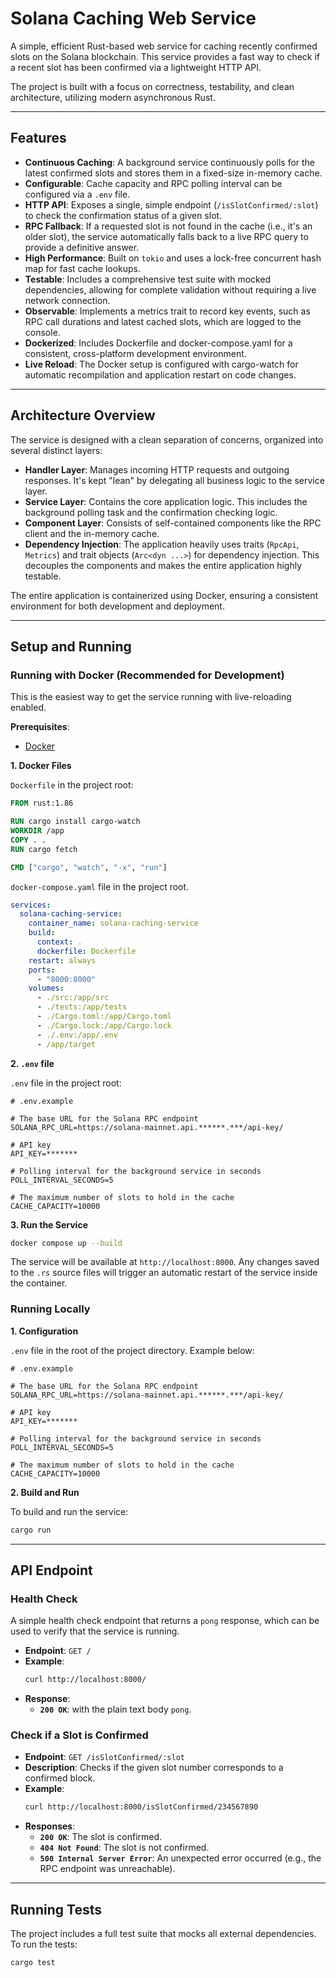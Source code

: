 # Solana Caching Web Service

A simple, efficient Rust-based web service for caching recently confirmed slots on the Solana blockchain. This service
provides a fast way to check if a recent slot has been confirmed via a lightweight HTTP API.

The project is built with a focus on correctness, testability, and clean architecture, utilizing modern asynchronous
Rust.

-----

## Features

* **Continuous Caching**: A background service continuously polls for the latest confirmed slots and stores them in a
  fixed-size in-memory cache.
* **Configurable**: Cache capacity and RPC polling interval can be configured via a `.env` file.
* **HTTP API**: Exposes a single, simple endpoint (`/isSlotConfirmed/:slot`) to check the confirmation status of a given
  slot.
* **RPC Fallback**: If a requested slot is not found in the cache (i.e., it's an older slot), the service automatically
  falls back to a live RPC query to provide a definitive answer.
* **High Performance**: Built on `tokio` and uses a lock-free concurrent hash map for fast cache lookups.
* **Testable**: Includes a comprehensive test suite with mocked dependencies, allowing for complete validation without
  requiring a live network connection.
* **Observable**: Implements a metrics trait to record key events, such as RPC call durations and latest cached slots,
  which are logged to the console.
* **Dockerized**: Includes Dockerfile and docker-compose.yaml for a consistent, cross-platform development environment.
* **Live Reload**: The Docker setup is configured with cargo-watch for automatic recompilation and application restart
  on code changes.

-----

## Architecture Overview

The service is designed with a clean separation of concerns, organized into several distinct layers:

* **Handler Layer**: Manages incoming HTTP requests and outgoing responses. It's kept "lean" by delegating all business
  logic to the service layer.
* **Service Layer**: Contains the core application logic. This includes the background polling task and the confirmation
  checking logic.
* **Component Layer**: Consists of self-contained components like the RPC client and the in-memory cache.
* **Dependency Injection**: The application heavily uses traits (`RpcApi`, `Metrics`) and trait objects (`Arc<dyn ...>`)
  for dependency injection. This decouples the components and makes the entire application highly testable.

The entire application is containerized using Docker, ensuring a consistent environment for both development and
deployment.

-----

## Setup and Running

### Running with Docker (Recommended for Development)

This is the easiest way to get the service running with live-reloading enabled.

**Prerequisites**:

* [Docker](https://www.docker.com/products/docker-desktop/)

**1. Docker Files**

`Dockerfile` in the project root:

```dockerfile
FROM rust:1.86

RUN cargo install cargo-watch
WORKDIR /app
COPY . .
RUN cargo fetch

CMD ["cargo", "watch", "-x", "run"]
```

`docker-compose.yaml` file in the project root.

```yaml
services:
  solana-caching-service:
    container_name: solana-caching-service
    build:
      context: .
      dockerfile: Dockerfile
    restart: always
    ports:
      - "8000:8000"
    volumes:
      - ./src:/app/src
      - ./tests:/app/tests
      - ./Cargo.toml:/app/Cargo.toml
      - ./Cargo.lock:/app/Cargo.lock
      - ./.env:/app/.env
      - /app/target
```

**2. `.env` file**

`.env` file in the project root:

```env
# .env.example

# The base URL for the Solana RPC endpoint
SOLANA_RPC_URL=https://solana-mainnet.api.******.***/api-key/

# API key
API_KEY=*******

# Polling interval for the background service in seconds
POLL_INTERVAL_SECONDS=5

# The maximum number of slots to hold in the cache
CACHE_CAPACITY=10000
```

**3. Run the Service**

```sh
docker compose up --build
```

The service will be available at `http://localhost:8000`. Any changes saved to the `.rs` source files will trigger an
automatic restart of the service inside the container.

### Running Locally

**1. Configuration**

`.env` file in the root of the project directory. Example below:

```env
# .env.example

# The base URL for the Solana RPC endpoint
SOLANA_RPC_URL=https://solana-mainnet.api.******.***/api-key/

# API key
API_KEY=*******

# Polling interval for the background service in seconds
POLL_INTERVAL_SECONDS=5

# The maximum number of slots to hold in the cache
CACHE_CAPACITY=10000
```

**2. Build and Run**

To build and run the service:

```sh
cargo run
```

-----

## API Endpoint

### Health Check

A simple health check endpoint that returns a `pong` response, which can be used to verify that the service is running.

* **Endpoint**: `GET /`
* **Example**:
  ```sh
  curl http://localhost:8000/
  ```
* **Response**:
    * **`200 OK`**: with the plain text body `pong`.

### Check if a Slot is Confirmed

* **Endpoint**: `GET /isSlotConfirmed/:slot`
* **Description**: Checks if the given slot number corresponds to a confirmed block.
* **Example**:
  ```sh
  curl http://localhost:8000/isSlotConfirmed/234567890
  ```
* **Responses**:
    * **`200 OK`**: The slot is confirmed.
    * **`404 Not Found`**: The slot is not confirmed.
    * **`500 Internal Server Error`**: An unexpected error occurred (e.g., the RPC endpoint was unreachable).

-----

## Running Tests

The project includes a full test suite that mocks all external dependencies. To run the tests:

```sh
cargo test
```